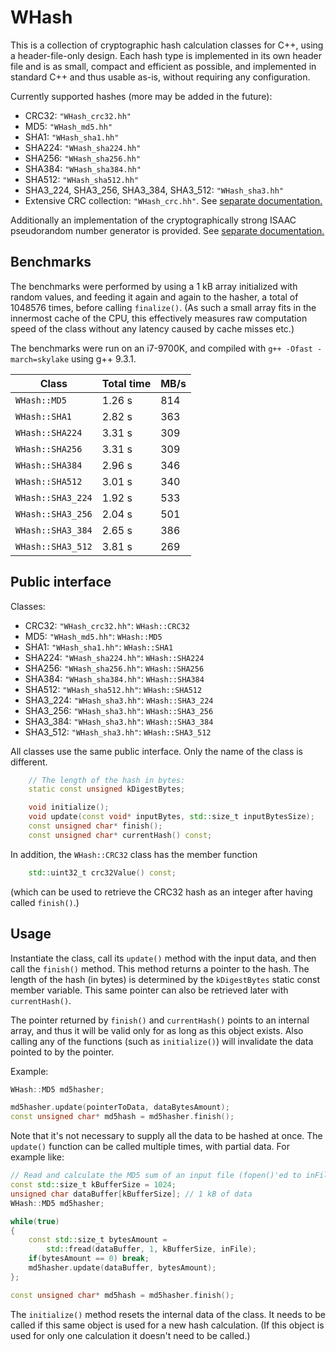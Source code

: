 # WHash

This is a collection of cryptographic hash calculation classes for C++, using a header-file-only
design. Each hash type is implemented in its own header file and is as small, compact and efficient
as possible, and implemented in standard C++ and thus usable as-is, without requiring any configuration.

Currently supported hashes (more may be added in the future):

* CRC32: `"WHash_crc32.hh"`
* MD5: `"WHash_md5.hh"`
* SHA1: `"WHash_sha1.hh"`
* SHA224: `"WHash_sha224.hh"`
* SHA256: `"WHash_sha256.hh"`
* SHA384: `"WHash_sha384.hh"`
* SHA512: `"WHash_sha512.hh"`
* SHA3_224, SHA3_256, SHA3_384, SHA3_512: `"WHash_sha3.hh"`
* Extensive CRC collection: `"WHash_crc.hh"`. See [separate documentation.](https://github.com/WarpRules/WHash/blob/master/crc.md)

Additionally an implementation of the cryptographically strong ISAAC pseudorandom number generator
is provided. See [separate documentation.](https://github.com/WarpRules/WHash/blob/master/isaac.md)

## Benchmarks

The benchmarks were performed by using a 1 kB array initialized with random values, and feeding it
again and again to the hasher, a total of 1048576 times, before calling `finalize()`. (As such a small
array fits in the innermost cache of the CPU, this effectively measures raw computation speed of the
class without any latency caused by cache misses etc.)

The benchmarks were run on an i7-9700K, and compiled with `g++ -Ofast -march=skylake` using g++ 9.3.1.

Class | Total time | MB/s
--- | --- | ---
`WHash::MD5` | 1.26 s | 814
`WHash::SHA1` | 2.82 s | 363
`WHash::SHA224` | 3.31 s | 309
`WHash::SHA256` | 3.31 s | 309
`WHash::SHA384` | 2.96 s | 346
`WHash::SHA512` | 3.01 s | 340
`WHash::SHA3_224` | 1.92 s | 533
`WHash::SHA3_256` | 2.04 s | 501
`WHash::SHA3_384` | 2.65 s | 386
`WHash::SHA3_512` | 3.81 s | 269

## Public interface

Classes:

* CRC32: `"WHash_crc32.hh"`: `WHash::CRC32`
* MD5: `"WHash_md5.hh"`: `WHash::MD5`
* SHA1: `"WHash_sha1.hh"`: `WHash::SHA1`
* SHA224: `"WHash_sha224.hh"`: `WHash::SHA224`
* SHA256: `"WHash_sha256.hh"`: `WHash::SHA256`
* SHA384: `"WHash_sha384.hh"`: `WHash::SHA384`
* SHA512: `"WHash_sha512.hh"`: `WHash::SHA512`
* SHA3_224: `"WHash_sha3.hh"`: `WHash::SHA3_224`
* SHA3_256: `"WHash_sha3.hh"`: `WHash::SHA3_256`
* SHA3_384: `"WHash_sha3.hh"`: `WHash::SHA3_384`
* SHA3_512: `"WHash_sha3.hh"`: `WHash::SHA3_512`

All classes use the same public interface. Only the name of the class is different.

```c++
    // The length of the hash in bytes:
    static const unsigned kDigestBytes;

    void initialize();
    void update(const void* inputBytes, std::size_t inputBytesSize);
    const unsigned char* finish();
    const unsigned char* currentHash() const;
```

In addition, the `WHash::CRC32` class has the member function

```c++
    std::uint32_t crc32Value() const;
```

(which can be used to retrieve the CRC32 hash as an integer after having called `finish()`.)

## Usage

Instantiate the class, call its `update()` method with the input data, and then call the `finish()` method.
This method returns a pointer to the hash. The length of the hash (in bytes) is determined by the
`kDigestBytes` static const member variable. This same pointer can also be retrieved later with `currentHash()`.

The pointer returned by `finish()` and `currentHash()` points to an internal array, and thus it will
be valid only for as long as this object exists. Also calling any of the functions (such as `initialize()`)
will invalidate the data pointed to by the pointer.

Example:

```c++
WHash::MD5 md5hasher;

md5hasher.update(pointerToData, dataBytesAmount);
const unsigned char* md5hash = md5hasher.finish();
```

Note that it's not necessary to supply all the data to be hashed at once. The `update()` function can
be called multiple times, with partial data. For example like:

```c++
// Read and calculate the MD5 sum of an input file (fopen()'ed to inFile)
const std::size_t kBufferSize = 1024;
unsigned char dataBuffer[kBufferSize]; // 1 kB of data
WHash::MD5 md5hasher;

while(true)
{
    const std::size_t bytesAmount =
        std::fread(dataBuffer, 1, kBufferSize, inFile);
    if(bytesAmount == 0) break;
    md5hasher.update(dataBuffer, bytesAmount);
};

const unsigned char* md5hash = md5hasher.finish();
```

The `initialize()` method resets the internal data of the class. It needs to be called if this same
object is used for a new hash calculation. (If this object is used for only one calculation it doesn't
need to be called.)
